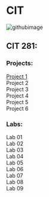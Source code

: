 # CIT

![githubimage](https://github.com/jorgessoto/CIT/assets/119824678/14d3c9cd-f8de-4d28-bd4c-3c24a7b22045)

## CIT 281: <br />
### Projects: <br />
<a href="CIT/CIT281-Project/Project-1"> Project 1 <br /> </a>
Project 2 <br />
Project 3 <br />
Project 4 <br />
Project 5 <br />
Project 6 <br />

### Labs: <br />
Lab 01 <br />
Lab 02 <br />
Lab 03 <br />
Lab 04 <br />
Lab 05 <br />
Lab 06 <br />
Lab 07 <br />
Lab 08 <br />
Lab 09 <br />
